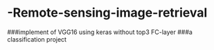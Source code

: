 # -Remote-sensing-image-retrieval 
###implement of VGG16 using keras without top3 FC-layer
###a classification project